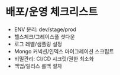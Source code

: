 # 배포/운영 체크리스트

- ENV 분리: dev/stage/prod
- 헬스체크/그레이스풀 셧다운
- 로그 레벨/샘플링 설정
- Mongo 커넥션/인덱스 마이그레이션 스크립트
- 비밀관리: CI/CD 시크릿/권한 최소화
- 백업/릴리스 롤백 절차
